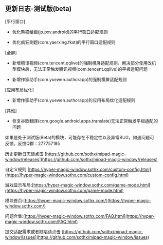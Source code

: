 ## 更新日志-测试版(beta)

[平行窗口]

- 优化熊猫绘画(jp.pxv.android)的平行窗口适配规则

- 优化疯狂刷题(com.yaerxing.fkst)的平行窗口适配规则

[全屏]

- 新增腾讯视频(com.tencent.qqlive)的强制横屏适配规则，解决部分使用改机型模块后，无法正常触发腾讯视频(com.tencent.qqlive)的平板适配问题

- 新增作家助手(com.yuewen.authorapp)的强制横屏适配规则

[应用布局优化]

- 新增作家助手(com.yuewen.authorapp)的应用布局优化适配规则

[其他]

- 修复谷歌翻译(com.google.android.apps.translate)无法正常触发平板适配的问题


如果是处于测试版(Beta)的模块，可能存在不稳定性以及异常BUG，如遇问题可反馈，反馈Q群：277757185

历史更新日志请点击:[https://github.com/sothx/mipad-magic-window/releases](https://github.com/sothx/mipad-magic-window/releases)

自定义规则:[https://hyper-magic-window.sothx.com/custom-config.html](https://hyper-magic-window.sothx.com/custom-config.html)

游戏显示布局:[https://hyper-magic-window.sothx.com/game-mode.html](https://hyper-magic-window.sothx.com/game-mode.html)

模块首页:[https://hyper-magic-window.sothx.com/](https://hyper-magic-window.sothx.com/)

问题合集:[https://hyper-magic-window.sothx.com/FAQ.html](https://hyper-magic-window.sothx.com/FAQ.html)

提交适配需求或者缺陷请点击:[https://github.com/sothx/mipad-magic-window/issues](https://github.com/sothx/mipad-magic-window/issues)
